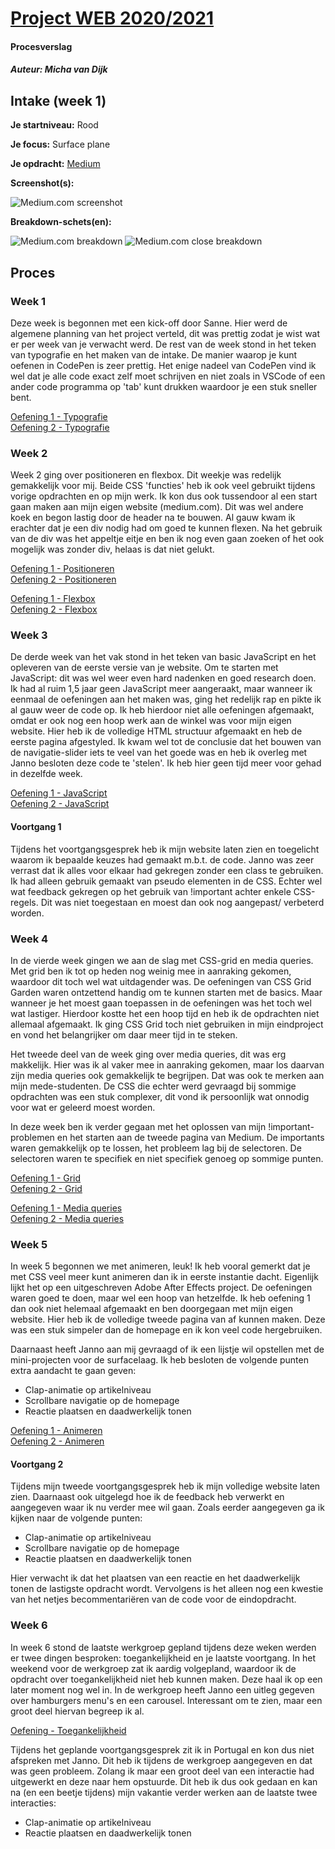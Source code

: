 # [Project WEB 2020/2021](https://michavandijk.github.io/project-web-2021/)
#### Procesverslag
##### Auteur: Micha van Dijk


## Intake (week 1)

**Je startniveau:** Rood

**Je focus:** Surface plane

**Je opdracht:** [Medium](https://medium.com/ )

**Screenshot(s):**

![Medium.com screenshot](images/screenshot-medium.png)

**Breakdown-schets(en):**

![Medium.com breakdown](images/breakdown.png)
![Medium.com close breakdown](images/close-breakdown.png)


## Proces

### Week 1
Deze week is begonnen met een kick-off door Sanne. Hier werd de algemene planning van het project verteld, dit was prettig zodat je wist wat er per week van je verwacht werd. De rest van de week stond in het teken van typografie en het maken van de intake. De manier waarop je kunt oefenen in CodePen is zeer prettig. Het enige nadeel van CodePen vind ik wel dat je alle code exact zelf moet schrijven en niet zoals in VSCode of een ander code programma op 'tab' kunt drukken waardoor je een stuk sneller bent.

[Oefening 1 - Typografie](https://codepen.io/michavandijk/pen/XWdevWe)<br />
[Oefening 2 - Typografie](https://codepen.io/michavandijk/pen/ExKwqxo)

### Week 2
Week 2 ging over positioneren en flexbox. Dit weekje was redelijk gemakkelijk voor mij. Beide CSS 'functies' heb ik ook veel gebruikt tijdens vorige opdrachten en op mijn werk. Ik kon dus ook tussendoor al een start gaan maken aan mijn eigen website (medium.com). Dit was wel andere koek en begon lastig door de header na te bouwen. Al gauw kwam ik erachter dat je een div nodig had om goed te kunnen flexen. Na het gebruik van de div was het appeltje eitje en ben ik nog even gaan zoeken of het ook mogelijk was zonder div, helaas is dat niet gelukt.

[Oefening 1 - Positioneren](https://codepen.io/michavandijk/pen/JjXMrMQ)<br />
[Oefening 2 - Positioneren](https://codepen.io/michavandijk/pen/GRZaKRX)<br />

[Oefening 1 - Flexbox](https://codepen.io/michavandijk/pen/yLOKPKQ)<br />
[Oefening 2 - Flexbox](https://codepen.io/michavandijk/pen/RwaMjyp)

### Week 3
De derde week van het vak stond in het teken van basic JavaScript en het opleveren van de eerste versie van je website. Om te starten met JavaScript: dit was wel weer even hard nadenken en goed research doen. Ik had al ruim 1,5 jaar geen JavaScript meer aangeraakt, maar wanneer ik eenmaal de oefeningen aan het maken was, ging het redelijk rap en pikte ik al gauw weer de code op. Ik heb hierdoor niet alle oefeningen afgemaakt, omdat er ook nog een hoop werk aan de winkel was voor mijn eigen website. Hier heb ik de volledige HTML structuur afgemaakt en heb de eerste pagina afgestyled. Ik kwam wel tot de conclusie dat het bouwen van de navigatie-slider iets te veel van het goede was en heb ik overleg met Janno besloten deze code te 'stelen'. Ik heb hier geen tijd meer voor gehad in dezelfde week.

[Oefening 1 - JavaScript](https://codepen.io/michavandijk/pen/XWdYgZP)<br />
[Oefening 2 - JavaScript](https://codepen.io/michavandijk/pen/QWNxgPQ)

#### Voortgang 1
Tijdens het voortgangsgesprek heb ik mijn website laten zien en toegelicht waarom ik bepaalde keuzes had gemaakt m.b.t. de code. Janno was zeer verrast dat ik alles voor elkaar had gekregen zonder een class te gebruiken. Ik had alleen gebruik gemaakt van pseudo elementen in de CSS. Echter wel wat feedback gekregen op het gebruik van !important achter enkele CSS-regels. Dit was niet toegestaan en moest dan ook nog aangepast/ verbeterd worden.

### Week 4
In de vierde week gingen we aan de slag met CSS-grid en media queries. Met grid ben ik tot op heden nog weinig mee in aanraking gekomen, waardoor dit toch wel wat uitdagender was. De oefeningen van CSS Grid Garden waren ontzettend handig om te kunnen starten met de basics. Maar wanneer je het moest gaan toepassen in de oefeningen was het toch wel wat lastiger. Hierdoor kostte het een hoop tijd en heb ik de opdrachten niet allemaal afgemaakt. Ik ging CSS Grid toch niet gebruiken in mijn eindproject en vond het belangrijker om daar meer tijd in te steken.

Het tweede deel van de week ging over media queries, dit was erg makkelijk. Hier was ik al vaker mee in aanraking gekomen, maar los daarvan zijn media queries ook gemakkelijk te begrijpen. Dat was ook te merken aan mijn mede-studenten. De CSS die echter werd gevraagd bij sommige opdrachten was een stuk complexer, dit vond ik persoonlijk wat onnodig voor wat er geleerd moest worden.

In deze week ben ik verder gegaan met het oplossen van mijn !important-problemen en het starten aan de tweede pagina van Medium. De importants waren gemakkelijk op te lossen, het probleem lag bij de selectoren. De selectoren waren te specifiek en niet specifiek genoeg op sommige punten.

[Oefening 1 - Grid](https://codepen.io/michavandijk/pen/JjXmqxK)<br />
[Oefening 2 - Grid](https://codepen.io/michavandijk/pen/RwambNB)<br />

[Oefening 1 - Media queries](https://codepen.io/michavandijk/pen/vYGbyvL)<br />
[Oefening 2 - Media queries](https://codepen.io/michavandijk/pen/RwavoEa)

### Week 5
In week 5 begonnen we met animeren, leuk! Ik heb vooral gemerkt dat je met CSS veel meer kunt animeren dan ik in eerste instantie dacht. Eigenlijk lijkt het op een uitgeschreven Adobe After Effects project. De oefeningen waren goed te doen, maar wel een hoop van hetzelfde. Ik heb oefening 1 dan ook niet helemaal afgemaakt en ben doorgegaan met mijn eigen website. Hier heb ik de volledige tweede pagina van af kunnen maken. Deze was een stuk simpeler dan de homepage en ik kon veel code hergebruiken. 

Daarnaast heeft Janno aan mij gevraagd of ik een lijstje wil opstellen met de mini-projecten voor de surfacelaag. Ik heb besloten de volgende punten extra aandacht te gaan geven:
- Clap-animatie op artikelniveau
- Scrollbare navigatie op de homepage
- Reactie plaatsen en daadwerkelijk tonen

[Oefening 1 - Animeren](https://codepen.io/michavandijk/pen/dyMLOoK)<br />
[Oefening 2 - Animeren](https://codepen.io/michavandijk/pen/QWNPGpy)

#### Voortgang 2
Tijdens mijn tweede voortgangsgesprek heb ik mijn volledige website laten zien. Daarnaast ook uitgelegd hoe ik de feedback heb verwerkt en aangegeven waar ik nu verder mee wil gaan. Zoals eerder aangegeven ga ik kijken naar de volgende punten:
- Clap-animatie op artikelniveau
- Scrollbare navigatie op de homepage
- Reactie plaatsen en daadwerkelijk tonen

Hier verwacht ik dat het plaatsen van een reactie en het daadwerkelijk tonen de lastigste opdracht wordt. Vervolgens is het alleen nog een kwestie van het netjes becommentariëren van de code voor de eindopdracht. 

### Week 6
In week 6 stond de laatste werkgroep gepland tijdens deze weken werden er twee dingen besproken: toegankelijkheid en je laatste voortgang. In het weekend voor de werkgroep zat ik aardig volgepland, waardoor ik de opdracht over toegankelijkheid niet heb kunnen maken. Deze haal ik op een later moment nog wel in. In de werkgroep heeft Janno een uitleg gegeven over hamburgers menu's en een carousel. Interessant om te zien, maar een groot deel hiervan begreep ik al.

[Oefening - Toegankelijkheid](https://codepen.io/michavandijk/pen/MWeWyaq)

Tijdens het geplande voortgangsgesprek zit ik in Portugal en kon dus niet afspreken met Janno. Dit heb ik tijdens de werkgroep aangegeven en dat was geen probleem. Zolang ik maar een groot deel van een interactie had uitgewerkt en deze naar hem opstuurde. Dit heb ik dus ook gedaan en kan na (en een beetje tijdens) mijn vakantie verder werken aan de laatste twee interacties:
- Clap-animatie op artikelniveau
- Reactie plaatsen en daadwerkelijk tonen